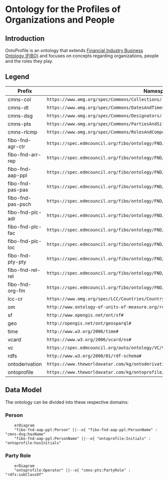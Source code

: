 # Ontology for the Profiles of Organizations and People
## Introduction
OntoProfile is an ontology that extends [Financial Industry Business Ontology (FIBO)](https://spec.edmcouncil.org/fibo/) and focuses on concepts regarding organizations, people and the roles they play.

## Legend
| Prefix                                                                                                                  | Namespace                                           |
|---------------------------------------------------------------------------------------------------------------------------|--------------------------------------------------------------|
| cmns-col | `https://www.omg.org/spec/Commons/Collections/`     |
| cmns-dt | `https://www.omg.org/spec/Commons/DatesAndTimes/`     |
| cmns-dsg | `https://www.omg.org/spec/Commons/Designators/`     |
| cmns-pts | `https://www.omg.org/spec/Commons/PartiesAndSituations/`     |
| cmns-rlcmp | `https://www.omg.org/spec/Commons/RolesAndCompositions/`     |
| fibo-fnd-agr-ctr | `https://spec.edmcouncil.org/fibo/ontology/FND/Agreements/Contracts/`     |
| fibo-fnd-arr-rep | `https://spec.edmcouncil.org/fibo/ontology/FND/Arrangements/Reporting/`     |
| fibo-fnd-aap-ppl | `https://spec.edmcouncil.org/fibo/ontology/FND/AgentsAndPeople/People/`     |
| fibo-fnd-pas-pas | `https://spec.edmcouncil.org/fibo/ontology/FND/ProductsAndServices/ProductsAndServices/`     |
| fibo-fnd-pas-psch | `https://spec.edmcouncil.org/fibo/ontology/FND/ProductsAndServices/PaymentsAndSchedules/`     |
| fibo-fnd-plc-adr | `https://spec.edmcouncil.org/fibo/ontology/FND/Places/Addresses/`     |
| fibo-fnd-plc-fac | `https://spec.edmcouncil.org/fibo/ontology/FND/Places/Facilities/`     |
| fibo-fnd-plc-loc | `https://spec.edmcouncil.org/fibo/ontology/FND/Places/Locations/`     |
| fibo-fnd-pty-pty | `https://spec.edmcouncil.org/fibo/ontology/FND/Parties/Parties/`     |
| fibo-fnd-rel-rel | `https://spec.edmcouncil.org/fibo/ontology/FND/Relations/Relations`     |
| fibo-fnd-org-fm | `https://spec.edmcouncil.org/fibo/ontology/FND/Organizations/FormalOrganizations/`     |
| lcc-cr | `https://www.omg.org/spec/LCC/Countries/CountryRepresentation/`     |
| om | `http://www.ontology-of-units-of-measure.org/resource/om-2/`     |
| sf | `http://www.opengis.net/ont/sf#`     |
| geo | `http://opengis.net/ont/geosparql#`     |
| time | `http://www.w3.org/2006/time#`     |
| vcard | `https://www.w3.org/2006/vcard/ns#`     |
| vc | `https://spec.edmcouncil.org/auto/ontology/VC/VehicleCore/`     |
| rdfs | `http://www.w3.org/2000/01/rdf-schema#`     |
| ontoderivation | `https://www.theworldavatar.com/kg/ontoderivation/`     |
| ontoprofile | `https://www.theworldavatar.com/kg/ontoprofile/`     |

## Data Model
The ontology can be divided into these respective domains:
### Person
```mermaid
    erDiagram
    "fibo-fnd-aap-ppl:Person" ||--o{ "fibo-fnd-aap-ppl:PersonName" : "cmns-dsg:hasName"
    "fibo-fnd-aap-ppl:PersonName" ||--o{ "ontoprofile:Initials" : "ontoprofile:hasInitials"
```
### Party Role
```mermaid
    erDiagram
    "ontoprofile:Operator" ||--o{ "cmns-pts:PartyRole" : "rdfs:subClassOf"
```